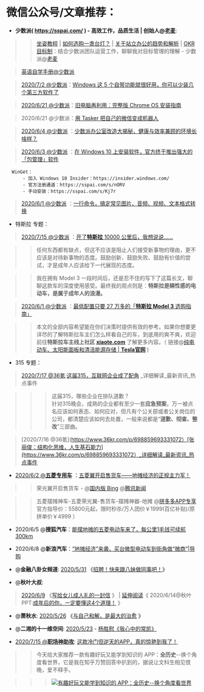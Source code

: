 # 微信公众号/文章推荐：

- **少数派( https://sspai.com/ ) - 高效工作，品质生活 | 创始人@[老麦](https://sspai.com/u/michael/)**:

>> [坐姿](https://sspai.com/series/2)[教程](https://sspai.com/post/40214) | [如何选购一盏台灯？](https://sspai.com/post/60434) | [关于站立办公的趋势和解析](https://sspai.com/post/60581) | [OKR 目标制](https://sspai.com/post/55805)：结合少数派团队运营工作，聊聊我对目标管理的理解  - 少数派@[老麦](https://sspai.com/u/michael/)

> [英语自学手册@少数派](https://sspai.com/series/77)

> [2020/7/2 @少数派](https://mp.weixin.qq.com/s/OTtb3ucenFvGK1NcZCX5oA)：[Windows 这 5 个自带功能就很好用，你可以少装几个第三方软件了](https://sspai.com/)

> [2020/6/21 @少数派](https://go.choong.net/s/wx/%E6%97%A7%E7%94%B5%E8%84%91%E5%86%8D%E5%88%A9%E7%94%A8%EF%BC%9A%E5%AE%8C%E6%95%B4%E7%89%88%20Chrome%20OS%20%E5%AE%89%E8%A3%85%E6%8C%87%E5%8D%97%20-%20%E5%B0%91%E6%95%B0%E6%B4%BE.pdf)：[旧电脑再利用：完整版 Chrome OS 安装指南](https://sspai.com/post/61056)

> 2020/6/21 @少数派：[用 Tasker 把自己的微信变成机器人](https://sspai.com/post/61052)

> [2020/6/4 @少数派](https://mp.weixin.qq.com/s/wRp7IuUMf9PY7G1uEw1VBw) ：[少数派办公室改造大揭秘，健康与效率兼顾的环境长啥样？](https://go.choong.net/s/wx/20200604/) 

> [2020/6/3 @少数派](https://mp.weixin.qq.com/s/hvpjQojN0Pdeh9gvspsb7Q) ：[在 Windows 10 上安装软件，官方终于推出强大的「包管理」软件](https://mp.weixin.qq.com/s/hvpjQojN0Pdeh9gvspsb7Q) 
  ```
    WinGet：
        - 加入 Windows 10 Insider：https://insider.windows.com/
        - 官方注册通道：https://sspai.com/s/nORV
        - 手动安装：https://sspai.com/s/Kj7r
  ```
  
> [2020/6/1 @少数派](https://go.choong.net/s/wx/%E4%B8%80%E8%A1%8C%E5%91%BD%E4%BB%A4%EF%BC%8C%E6%90%9E%E5%AE%9A%E5%B8%B8%E8%A7%81%E5%9B%BE%E7%89%87%E3%80%81%E9%9F%B3%E9%A2%91%E3%80%81%E8%A7%86%E9%A2%91%E3%80%81%E6%96%87%E6%9C%AC%E6%A0%BC%E5%BC%8F%E8%BD%AC%E6%8D%A2%20-%20%E5%B0%91%E6%95%B0%E6%B4%BE.pdf) ：[一行命令，搞定常见图片、音频、视频、文本格式转换](https://sspai.com/post/60772)

- 特斯拉 专题：

> [2020/7/15 @少数派](https://go.choong.net/s/wx//%E5%BC%80%E4%BA%86%E7%89%B9%E6%96%AF%E6%8B%89%2010000%20%E5%85%AC%E9%87%8C%E5%90%8E%EF%BC%8C%E6%88%91%E6%83%B3%E8%AF%B4%E8%AF%B4%E2%80%A6%E2%80%A6.pdf) ：[开了**特斯拉** 10000 公里后，我想说说……](https://mp.weixin.qq.com/s/hOc38oCJks9hnE5PaKm4vA)

>> 任何东西都有缺点，但这不应该是阻止人们接受新事物的理由，更不应该是对待新事物的态度。鼓励创新、鼓励失败、鼓励有价值的尝试，才是成年人应该给下一代展现的态度。

>> 我在拥有 Model 3 一段时间后，还是忍不住的写下了这篇长文，聊聊这款车的深度使用感受。最终我的观点则是：**特斯拉是辆性感的电动车，是属于成年人的浪漫。**

> [2020/6/1 @少数派](https://mp.weixin.qq.com/s/IR2_zLpQkVy3ZkILMAFQFA) ：[最低配置只要 27 万多的「**特斯拉 Model 3** 选购指南」](https://mp.weixin.qq.com/s/IR2_zLpQkVy3ZkILMAFQFA)

>> 本文的全部内容希望能在你们决策时提供有效的参考。如果你想要更详尽的了解特斯拉车主们怎么样看自己的车，到底用的爽不爽，欢迎前往**特斯拉车主线上社区 [xiaote.com](https://www.xiaote.com/)** 了解更多内容。（ 链接@[纯电动车、太阳能面板和清洁能源存储 | **Tesla官网**](https://www.tesla.cn/) )

- 315 专题：

> [2020/7/17 @36氪](https://www.36kr.com/p/796920786595330):[这届315，互联网企业成了配角](https://www.36kr.com/p/796920786595330) _详细解读_最新资讯_热点事件

>>> 这届315，哪些企业在排队道歉？<br>
>>> 针对315晚会，成熟的企业都有至少一套**应急预案**，万一被点名应该如何表态、如何应对，但凡有个公关部或者公关岗位的公司，都清楚应该如何去处置，一般来说都是“**道歉、彻查、整改**”三部曲。

> [2020/7/16 @36氪](https://www.36kr.com/p/698859693331072）[张丽俊：结构化思维，人生基石能力](https://www.36kr.com/p/698859693331072）_详细解读_最新资讯_热点事件

- [2020/6/2 @**五菱专用车**](https://mp.weixin.qq.com/s/m9PIL8JpISPqTPsz6xHPtw) ：[五菱翼开启售货车——地摊经济的正规主力军！](https://go.choong.net/s/wx/20200602/) 

>> 荣光翼开启售货车 - @[国内版 Bing](https://cn.bing.com/search?q=%E8%8D%A3%E5%85%89%E7%BF%BC%E5%BC%80%E5%90%AF%E5%94%AE%E8%B4%A7%E8%BD%A6)
@[腾讯新闻](https://new.qq.com/omn/20200603/20200603A0R4LL00.html)

>> 五菱摆摊神车-五菱荣光翼-售货车-摆摊神器-地摊 @[拼多多APP专享](https://mobile.yangkeduo.com/goods1.html?_wvx=10&refer_share_uid=4983113097&share_uin=LJQ4X42ML7JQPCKBSHKPQCQOBA_GEXDA&page_from=23&_wv=41729&refer_share_channel=copy_link&refer_share_id=vDEQ024KadTpaJKNuYbslPkJaJchQAi2&share_uid=4983113097&goods_id=132618258722&refer_page_name=login&refer_page_id=10169_1591250476121_mnb3pzyhmn&refer_page_sn=10169) 官方指导价：55800元起，限时秒杀/万人团价￥1999(百亿补贴)/原拼单价￥4999 ）

- 2020/6/5 @**搜狐汽车**：[能摆地摊的五菱电动车来了，每公里1毛钱可续航300km](https://www.sohu.com/a/399921847_430921)

- 2020/6/8 @**新浪汽车**：[“地摊经济”来袭，买台微型电动车到街角做“微商”|导购](https://auto.sina.com.cn/zz/hykx/2020-06-08/detail-iircuyvi7374200.shtml)

- @**金融八卦女频道**: [2020/5/31](https://mp.weixin.qq.com/s/jdxh8YJH1LQ-8cI_LgmzZA) 《[招聘！快来跟八妹做同事吧！](https://go.choong.net/s/wx/20200531/)》 

- @**秋叶大叔**: 

> [2020/6/9](https://mp.weixin.qq.com/s/ZZCW5vrCevRexab4nNnwjQ) 《[写给女儿成人礼的一封信](https://go.choong.net/s/wx/20200609/) 》 | <a href="https://raw.githubusercontent.com/taoste/Hello-World/master/eBook/QiuYePPT/20200614.jpg" title="【文章拆解】@秋叶PPT：成年后的你，一定要懂这4个道理！">延伸阅读</a>《 2020/6/14@秋叶PPT:<a href="https://mp.weixin.qq.com/s/quxtb8AEk8Do-5Xf7b0JZQ">成年后的你，一定要懂这4个道理！</a> 》

- @**萧秋水**: [2020/5/26](https://mp.weixin.qq.com/s/jlHo_DpPNdcH2gfrrPnxPg) 《[与自己和解，是最大的治愈](https://go.choong.net/s/wx/20200526/) 》

- @**二湘的十一维空间**: [2020/5/23](https://mp.weixin.qq.com/s/BictcctU3pDx-NO4gY7ggg) - [杨胜慰《我心中的常凯》](https://go.choong.net/s/wx/20200523/)

- [2020/7/15 @**职场神助攻**](): [这款冷门但逆天的APP，真的惊艳到我了！](https://mp.weixin.qq.com/s/CiGiUDaFzeT5BxYNbLJCkQ)

>> 今天给大家推荐一款有趣好玩又能学到知识的 APP：**全历史**--换个角度看世界，它是我在知乎万赞回答中扒到的，据说让文科生相见恨晚，爱不释手。 

>>> <a href="https://mp.weixin.qq.com/s/CiGiUDaFzeT5BxYNbLJCkQ"><img src="https://mmbiz.qpic.cn/mmbiz_png/O5AE35t7zkjdibbBjpiaibv4plibEQjXVOGxKYPyiasiaQYK0ZrGtspsdwpKBlKYmEIhyzH1KVibLUypgfX57sfad27jA/640?wx_fmt=png&tp=webp&wxfrom=5&wx_lazy=1&wx_co=1" title="有趣好玩又能学到知识的 APP：全历史--换个角度看世界"/></a>
 
